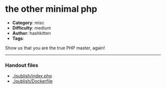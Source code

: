 the other minimal php
======================

- **Category**: misc
- **Difficulty**: medium
- **Author**: hashkitten
- **Tags**: 

Show us that you are the true PHP master, again!

---

### Handout files

- [./publish/index.php](./publish/index.php)
- [./publish/Dockerfile](./publish/Dockerfile)
